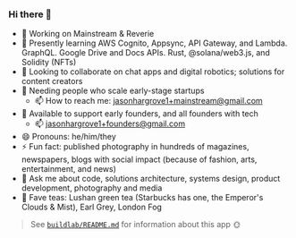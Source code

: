 ### Hi there 👋

- 🔭 Working on Mainstream & Reverie
- 🌱 Presently learning AWS Cognito, Appsync, API Gateway, and Lambda. GraphQL. Google Drive and Docs APIs. Rust, @solana/web3.js, and Solidity (NFTs)
- 👯 Looking to collaborate on chat apps and digital robotics; solutions for content creators
- 🤔 Needing people who scale early-stage startups
  - 📫 How to reach me: <jasonhargrove1+mainstream@gmail.com>
- 🤔 Available to support early founders, and all founders with tech
  - 📫 <jasonhargrove1+founders@gmail.com>
- 😄 Pronouns: he/him/they
- ⚡ Fun fact: published photography in hundreds of magazines, newspapers, blogs with social impact (because of fashion, arts, entertainment, and news)
- 💬 Ask me about code, solutions architecture, systems design, product development, photography and media
- 🍵 Fave teas: Lushan green tea (Starbucks has one, the Emperor's Clouds & Mist), Earl Grey, London Fog

> See [`buildlab/README.md`](https://github.com/jasonhargrove/jasonhargrove/blob/main/buildlab/README.md) for information about this app 🌞

